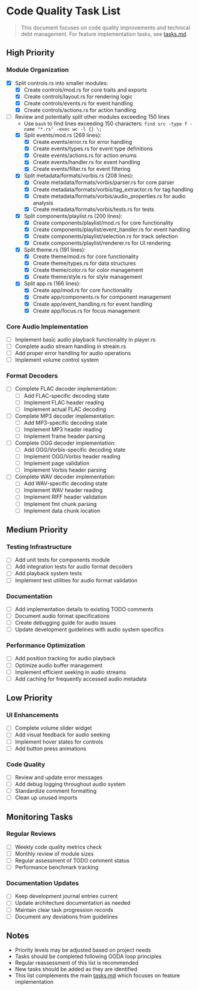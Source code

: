 # Code Quality Task List

> This document focuses on code quality improvements and technical debt management. For feature implementation tasks, see [tasks.md](tasks.md).

## High Priority

### Module Organization
- [x] Split controls.rs into smaller modules:
  - [x] Create controls/mod.rs for core traits and exports
  - [x] Create controls/layout.rs for rendering logic
  - [x] Create controls/events.rs for event handling
  - [x] Create controls/actions.rs for action handling
- [ ] Review and potentially split other modules exceeding 150 lines
  - Use ```bash``` to find lines exceeding 150 characters: ```find src -type f -name "*.rs" -exec wc -l {} \;```
  - [x] Split events/mod.rs (269 lines):
    - [x] Create events/error.rs for error handling
    - [x] Create events/types.rs for event type definitions
    - [x] Create events/actions.rs for action enums
    - [x] Create events/handler.rs for event handling
    - [x] Create events/filter.rs for event filtering
  - [x] Split metadata/formats/vorbis.rs (208 lines):
    - [x] Create metadata/formats/vorbis/parser.rs for core parser
    - [x] Create metadata/formats/vorbis/tag_extractor.rs for tag handling
    - [x] Create metadata/formats/vorbis/audio_properties.rs for audio analysis
    - [x] Create metadata/formats/vorbis/tests.rs for tests
  - [x] Split components/playlist.rs (200 lines):
    - [x] Create components/playlist/mod.rs for core functionality
    - [x] Create components/playlist/event_handler.rs for event handling
    - [x] Create components/playlist/selection.rs for track selection
    - [x] Create components/playlist/renderer.rs for UI rendering
  - [x] Split theme.rs (191 lines):
    - [x] Create theme/mod.rs for core functionality
    - [x] Create theme/types.rs for data structures
    - [x] Create theme/color.rs for color management
    - [x] Create theme/style.rs for style management
  - [x] Split app.rs (166 lines):
    - [x] Create app/mod.rs for core functionality
    - [x] Create app/components.rs for component management
    - [x] Create app/event_handling.rs for event handling
    - [x] Create app/focus.rs for focus management

### Core Audio Implementation
- [ ] Implement basic audio playback functionality in player.rs
- [ ] Complete audio stream handling in stream.rs
- [ ] Add proper error handling for audio operations
- [ ] Implement volume control system

### Format Decoders
- [ ] Complete FLAC decoder implementation:
  - [ ] Add FLAC-specific decoding state
  - [ ] Implement FLAC header reading
  - [ ] Implement actual FLAC decoding
- [ ] Complete MP3 decoder implementation:
  - [ ] Add MP3-specific decoding state
  - [ ] Implement MP3 header reading
  - [ ] Implement frame header parsing
- [ ] Complete OGG decoder implementation:
  - [ ] Add OGG/Vorbis-specific decoding state
  - [ ] Implement OGG/Vorbis header reading
  - [ ] Implement page validation
  - [ ] Implement Vorbis header parsing
- [ ] Complete WAV decoder implementation:
  - [ ] Add WAV-specific decoding state
  - [ ] Implement WAV header reading
  - [ ] Implement RIFF header validation
  - [ ] Implement fmt chunk parsing
  - [ ] Implement data chunk location

## Medium Priority

### Testing Infrastructure
- [ ] Add unit tests for components module
- [ ] Add integration tests for audio format decoders
- [ ] Add playback system tests
- [ ] Implement test utilities for audio format validation

### Documentation
- [ ] Add implementation details to existing TODO comments
- [ ] Document audio format specifications
- [ ] Create debugging guide for audio issues
- [ ] Update development guidelines with audio system specifics

### Performance Optimization
- [ ] Add position tracking for audio playback
- [ ] Optimize audio buffer management
- [ ] Implement efficient seeking in audio streams
- [ ] Add caching for frequently accessed audio metadata

## Low Priority

### UI Enhancements
- [ ] Complete volume slider widget
- [ ] Add visual feedback for audio seeking
- [ ] Implement hover states for controls
- [ ] Add button press animations

### Code Quality
- [ ] Review and update error messages
- [ ] Add debug logging throughout audio system
- [ ] Standardize comment formatting
- [ ] Clean up unused imports

## Monitoring Tasks

### Regular Reviews
- [ ] Weekly code quality metrics check
- [ ] Monthly review of module sizes
- [ ] Regular assessment of TODO comment status
- [ ] Performance benchmark tracking

### Documentation Updates
- [ ] Keep development journal entries current
- [ ] Update architecture documentation as needed
- [ ] Maintain clear task progression records
- [ ] Document any deviations from guidelines

## Notes

- Priority levels may be adjusted based on project needs
- Tasks should be completed following OODA loop principles
- Regular reassessment of this list is recommended
- New tasks should be added as they are identified
- This list complements the main [tasks.md](tasks.md) which focuses on feature implementation
